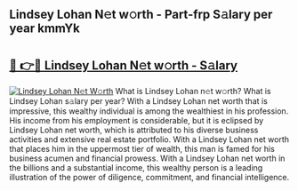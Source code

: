 ## Lindsey Lohan N𝚎t w𝚘rth - Part-frp S𝚊lary per year kmmYk

# <h2><a href="http://gc054wh.nevu.top/?p=Lindsey+Lohan">🔗 👉🔴 Lindsey Lohan N𝚎t w𝚘rth - S𝚊lary</a></h2>

[![Lindsey Lohan N𝚎t W𝚘rth](https://i.imgur.com/Oavwk0R.jpeg)](http://gc054wh.nevu.top/?p=Lindsey+Lohan)
What is Lindsey Lohan n𝚎t w𝚘rth? What is Lindsey Lohan s𝚊lary per year?
With a Lindsey Lohan net worth that is impressive, this wealthy individual is among the wealthiest in his profession. His income from his employment is considerable, but it is eclipsed by Lindsey Lohan net worth, which is attributed to his diverse business activities and extensive real estate portfolio. With a Lindsey Lohan net worth that places him in the uppermost tier of wealth, this man is famed for his business acumen and financial prowess. With a Lindsey Lohan net worth in the billions and a substantial income, this wealthy person is a leading illustration of the power of diligence, commitment, and financial intelligence.
